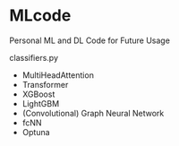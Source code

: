 # MLcode
Personal ML and DL Code for Future Usage

classifiers.py
* MultiHeadAttention
* Transformer
* XGBoost
* LightGBM
* (Convolutional) Graph Neural Network
* fcNN
* Optuna



